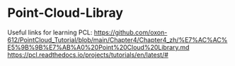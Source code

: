 # Point-Cloud-Libray
Useful links for learning PCL:
https://github.com/oxon-612/PointCloud_Tutorial/blob/main/Chapter4/Chapter4_zh/%E7%AC%AC%E5%9B%9B%E7%AB%A0%20Point%20Cloud%20Library.md
https://pcl.readthedocs.io/projects/tutorials/en/latest/#
